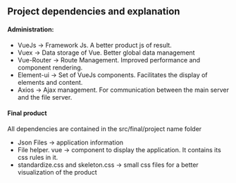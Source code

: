 ##  Project dependencies and explanation

#### Administration:

* VueJs -> Framework Js. A better product js of result.
* Vuex -> Data storage of Vue. Better global data management
* Vue-Router -> Route Management. Improved performance and component rendering.
* Element-ui -> Set of VueJs components. Facilitates the display of elements and content.
* Axios -> Ajax management. For communication between the main server and the file server.



#### Final product

All dependencies are contained in the src/final/project name folder

* Json Files -> application information
* File helper. vue -> component to display the application. It contains its css rules in it.
* standardize.css and skeleton.css -> small css files for a better visualization of the product